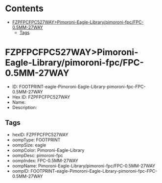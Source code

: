 



Contents
========

* [FZPFPCFPC527WAY>Pimoroni-Eagle-Library/pimoroni-fpc/FPC-0.5MM-27WAY](#fzpfpcfpc527waypimoroni-eagle-librarypimoroni-fpcfpc-05mm-27way)
	* [Tags](#tags)

# FZPFPCFPC527WAY>Pimoroni-Eagle-Library/pimoroni-fpc/FPC-0.5MM-27WAY

- ID: FOOTPRINT-eagle-Pimoroni-Eagle-Library-pimoroni-fpc-FPC-0.5MM-27WAY
- Hex ID: FZPFPCFPC527WAY
- Name: 
- Description: 

## Tags

- hexID: FZPFPCFPC527WAY
- oompType: FOOTPRINT
- oompSize: eagle
- oompColor: Pimoroni-Eagle-Library
- oompDesc: pimoroni-fpc
- oompIndex: FPC-0.5MM-27WAY
- oompName: Pimoroni-Eagle-Library/pimoroni-fpc/FPC-0.5MM-27WAY
- oompID: FOOTPRINT-eagle-Pimoroni-Eagle-Library-pimoroni-fpc-FPC-0.5MM-27WAY

